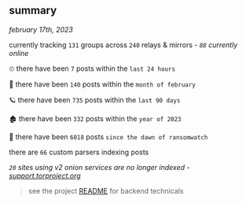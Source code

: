 
## summary
_february 17th, 2023_

currently tracking `131` groups across `240` relays & mirrors - _`88` currently online_

⏲ there have been `7` posts within the `last 24 hours`

🦈 there have been `140` posts within the `month of february`

🪐 there have been `735` posts within the `last 90 days`

🏚 there have been `332` posts within the `year of 2023`

🦕 there have been `6018` posts `since the dawn of ransomwatch`

there are `66` custom parsers indexing posts

_`20` sites using v2 onion services are no longer indexed - [support.torproject.org](https://support.torproject.org/onionservices/v2-deprecation/)_

> see the project [README](https://github.com/joshhighet/ransomwatch#ransomwatch--) for backend technicals
